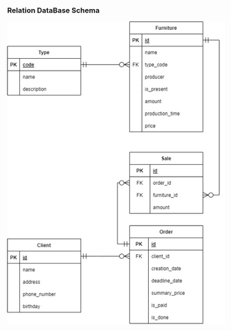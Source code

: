 ### Relation DataBase Schema
![](https://github.com/OP-NC-EduCentre/poshtarenko/blob/tasks-of-laboratory-work-1/1.2-RelationDBSchema/Poshtarenko_rel.jpg)
